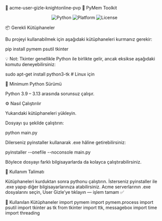 🧱 acme-user-gizle-knightonline-pvp
🚀 PyMem Toolkit
<p align="center"> <img src="https://img.shields.io/badge/Python-3.9%20--%203.13-blue?logo=python" alt="Python"> <img src="https://img.shields.io/badge/Platform-Windows-green?logo=windows" alt="Platform"> <img src="https://img.shields.io/badge/License-MIT-yellow" alt="License"> </p>
📦 Gerekli Kütüphaneler

Bu projeyi kullanabilmek için aşağıdaki kütüphaneleri kurmanız gerekir:

pip install pymem psutil tkinter


💡 Not:
Tkinter genellikle Python ile birlikte gelir, ancak eksikse aşağıdaki komutu deneyebilirsiniz:

sudo apt-get install python3-tk   # Linux için



🐍 Minimum Python Sürümü

Python 3.9 – 3.13 arasında sorunsuz çalışır.



⚙️ Nasıl Çalıştırılır

Yukarıdaki kütüphaneleri yükleyin.

Dosyayı şu şekilde çalıştırın:

python main.py



Dilerseniz pyinstaller kullanarak .exe hâline getirebilirsiniz:

pyinstaller --onefile --noconsole main.py




Böylece dosyayı farklı bilgisayarlarda da kolayca çalıştırabilirsiniz.



🧩 Kullanım Talimatı

Kütüphaneleri kurduktan sonra pythonu çalıştırın.
İsterseniz pyinstaller ile .exe yapıp diğer bilgisayarlarınıza atabilirsiniz.
Acme serverlarının .exe dosyalarını seçin, User Gizle’ye tıklayın — işlem tamam ✅



🧠 Kullanılan Kütüphaneler
import pymem
import pymem.process
import psutil
import tkinter as tk
from tkinter import ttk, messagebox
import time
import threading
